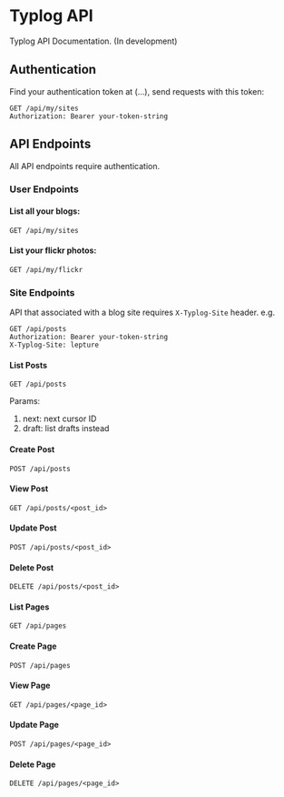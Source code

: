 # Typlog API

Typlog API Documentation. (In development)

## Authentication

Find your authentication token at (...), send requests with this token:

```http
GET /api/my/sites
Authorization: Bearer your-token-string
```

## API Endpoints

All API endpoints require authentication.

### User Endpoints

#### List all your blogs:

```http
GET /api/my/sites
```

#### List your flickr photos:

```http
GET /api/my/flickr
```

### Site Endpoints

API that associated with a blog site requires `X-Typlog-Site` header. e.g.

```http
GET /api/posts
Authorization: Bearer your-token-string
X-Typlog-Site: lepture
```

#### List Posts

```http
GET /api/posts
```

Params:

1. next: next cursor ID
2. draft: list drafts instead

#### Create Post

```http
POST /api/posts
```

#### View Post

```http
GET /api/posts/<post_id>
```

#### Update Post

```http
POST /api/posts/<post_id>
```

#### Delete Post

```http
DELETE /api/posts/<post_id>
```

#### List Pages

```http
GET /api/pages
```

#### Create Page

```http
POST /api/pages
```

#### View Page

```http
GET /api/pages/<page_id>
```

#### Update Page

```http
POST /api/pages/<page_id>
```

#### Delete Page

```http
DELETE /api/pages/<page_id>
```
